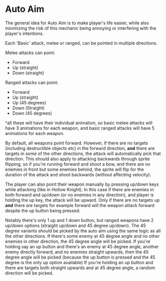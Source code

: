 # Auto Aim

The general idea for Auto Aim is to make player's life easier, while also minimizing the risk of this mechanic being annoying or interfering with the player's intentions.

Each 'Basic' attack, melee or ranged, can be pointed in multiple directions. 

Melee attacks can point:
- Forward
- Up (straight)
- Down (straight)

Ranged attacks can point:
- Forward
- Up (straight)
- Up (45 degrees)
- Down (Straight)
- Down (45 degrees)

^all these will have their individual animation, so basic melee attacks will have 3 animations for each weapon, and basic ranged attacks will have 5 animations for each weapon.

By default, all weapons point forward. However, if there are no targets (including destructible objects etc) in the forward direction, **and** there are targets in some of the other directions, the attack will automatically pick that direction.
This should also apply to attacking backwards through sprite flipping, so if you're running forward and shoot a bow, and there are no enemies in front but some enemies behind, the sprite will flip for the duration of the attack and shoot backwards (without affecting velocity).

The player can also point their weapon manually by pressing up/down keys while attacking (like in Hollow Knight).
In this case if there are enemies in both forward and up/down (or no enemies in any direction), and player is holding the up key, the attack will be upward.
Only if there are no targets up **and** there are targets for example forward will the weapon attack forward despite the up button being pressed.

Notably there's only 1 up and 1 down button, but ranged weapons have 2 up/down options (straight up/down and 45 degree up/down).
The 45 degree variants should be picked by the auto aim using the same logic as all the other directions. If there's some enemy at 45 degree angle and no other enemies in other direction, the 45 degree angle will be picked.
If you're holding say an up button and there's an enemy at 45 degree angle, another enemy directly forward, and no enemies straight upwards, then the 45 degree angle will be picked (because the up button is pressed and the 45 degree is the only up option available)
If you're holding an up button and there are targets both straight upwards and at 45 degree angle, a random direction will be picked.